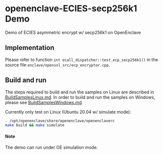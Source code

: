 # openenclave-ECIES-secp256k1 Demo
Demo of ECIES asymmetric encrypt w/ secp256k1 on OpenEnclave

## Implementation

Please refer to function `int ecall_dispatcher::test_ecp_secp256k1()` in the source file `enclave/openssl_src/ecp_encryptor.cpp`.

## Build and run

The steps required to build and run the samples on Linux are described in [BuildSamplesLinux.md](https://github.com/openenclave/openenclave/blob/master/samples/BuildSamplesLinux.md). In order to build and run the samples on Windows, please see [BuildSamplesWindows.md](https://github.com/openenclave/openenclave/blob/master/samples/BuildSamplesWindows.md).

Currently only test on Linux (Ubuntu 20.04 w/ simulate mode):

```bash
. /opt/openenclave/share/openenclave/openenclaverc
make build && make simulate
```

#### Note

The demo can run under OE simulation mode.
